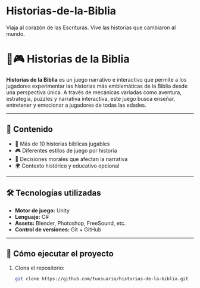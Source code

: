 # Historias-de-la-Biblia
Viaja al corazón de las Escrituras. Vive las historias que cambiaron al mundo.

# 🙏🎮 Historias de la Biblia

**Historias de la Biblia** es un juego narrativo e interactivo que permite a los jugadores experimentar las historias más emblemáticas de la Biblia desde una perspectiva única. A través de mecánicas variadas como aventura, estrategia, puzzles y narrativa interactiva, este juego busca enseñar, entretener y emocionar a jugadores de todas las edades.

---

## 📜 Contenido

- 📖 Más de 10 historias bíblicas jugables
- 🎮 Diferentes estilos de juego por historia
- 🧠 Decisiones morales que afectan la narrativa
- 🌍 Contexto histórico y educativo opcional

---

## 🛠️ Tecnologías utilizadas

- **Motor de juego:** Unity
- **Lenguaje:** C# 
- **Assets:** Blender, Photoshop, FreeSound, etc.
- **Control de versiones:** Git + GitHub

---

## 🚀 Cómo ejecutar el proyecto

1. Clona el repositorio:
   ```bash
   git clone https://github.com/tuusuario/historias-de-la-biblia.git  https://github.com/JuanseDEV2508/Historias-de-la-Biblia.git

